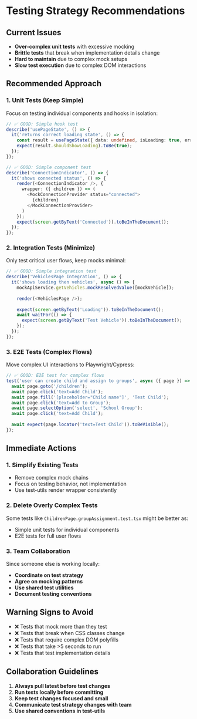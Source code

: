 # Testing Strategy Recommendations

## Current Issues
- **Over-complex unit tests** with excessive mocking
- **Brittle tests** that break when implementation details change  
- **Hard to maintain** due to complex mock setups
- **Slow test execution** due to complex DOM interactions

## Recommended Approach

### 1. **Unit Tests (Keep Simple)**
Focus on testing individual components and hooks in isolation:

```typescript
// ✅ GOOD: Simple hook test
describe('usePageState', () => {
  it('returns correct loading state', () => {
    const result = usePageState({ data: undefined, isLoading: true, error: null });
    expect(result.shouldShowLoading).toBe(true);
  });
});

// ✅ GOOD: Simple component test  
describe('ConnectionIndicator', () => {
  it('shows connected status', () => {
    render(<ConnectionIndicator />, { 
      wrapper: ({ children }) => (
        <MockConnectionProvider status="connected">
          {children}
        </MockConnectionProvider>
      )
    });
    expect(screen.getByText('Connected')).toBeInTheDocument();
  });
});
```

### 2. **Integration Tests (Minimize)**
Only test critical user flows, keep mocks minimal:

```typescript
// ✅ GOOD: Simple integration test
describe('VehiclesPage Integration', () => {
  it('shows loading then vehicles', async () => {
    mockApiService.getVehicles.mockResolvedValue([mockVehicle]);
    
    render(<VehiclesPage />);
    
    expect(screen.getByText('Loading')).toBeInTheDocument();
    await waitFor(() => {
      expect(screen.getByText('Test Vehicle')).toBeInTheDocument();
    });
  });
});
```

### 3. **E2E Tests (Complex Flows)**
Move complex UI interactions to Playwright/Cypress:

```typescript
// ✅ GOOD: E2E test for complex flows
test('user can create child and assign to groups', async ({ page }) => {
  await page.goto('/children');
  await page.click('text=Add Child');
  await page.fill('[placeholder="Child name"]', 'Test Child');
  await page.click('text=Add to Group');
  await page.selectOption('select', 'School Group');
  await page.click('text=Add Child');
  
  await expect(page.locator('text=Test Child')).toBeVisible();
});
```

## Immediate Actions

### 1. **Simplify Existing Tests**
- Remove complex mock chains
- Focus on testing behavior, not implementation
- Use test-utils render wrapper consistently

### 2. **Delete Overly Complex Tests**
Some tests like `ChildrenPage.groupAssignment.test.tsx` might be better as:
- Simple unit tests for individual components
- E2E tests for full user flows

### 3. **Team Collaboration**
Since someone else is working locally:
- **Coordinate on test strategy** 
- **Agree on mocking patterns**
- **Use shared test utilities**
- **Document testing conventions**

## Warning Signs to Avoid
- ❌ Tests that mock more than they test
- ❌ Tests that break when CSS classes change
- ❌ Tests that require complex DOM polyfills
- ❌ Tests that take >5 seconds to run
- ❌ Tests that test implementation details

## Collaboration Guidelines
1. **Always pull latest before test changes**
2. **Run tests locally before committing** 
3. **Keep test changes focused and small**
4. **Communicate test strategy changes with team**
5. **Use shared conventions in test-utils**